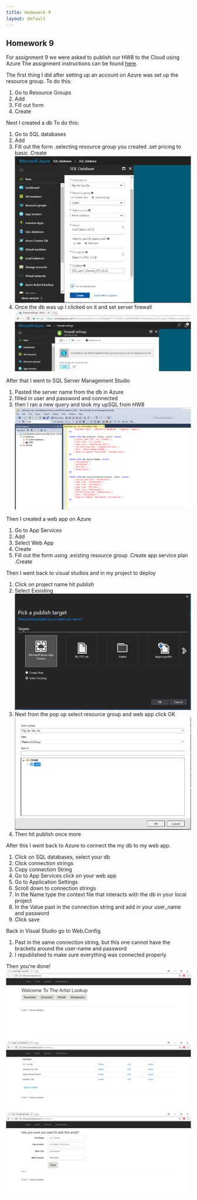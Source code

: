 ```yaml
---
title: Homework 9
layout: default
---
```

## Homework 9
For assignment 9 we were asked to publish our HW8 to the Cloud using Azure
The assignment instructions can be found [here](http://www.wou.edu/~morses/classes/cs46x/assignments/HW9.html).

The first thing I did after setting up an account on Azure was set up the resource group.
To do this:
1. Go to Resource Groups
2. Add
3. Fill out form
4. Create

Next I created a db
To do this:
1. Go to SQL databases
2. Add
3. Fill out the form
 .selecting resource group you created
 .set pricing to basic
 .Create
![](img/testing1.PNG?raw=true)
4. Once the db was up I clicked on it and set server firewall
![](img/testing2.PNG?raw=true)

After that I went to SQL Server Management Studio
1. Pasted the server name from the db in Azure
2. filled in user and password and connected
3. then I ran a new query and took my upSQL from HW8
![](img/testing3.PNG?raw=true)

Then I created a web app on Azure
1. Go to App Services
2. Add
3. Select Web App
4. Create
5. Fill out the form using
  .existing resource group
    .Create app service plan
    .Create

Then I went back to visual studios and in my project to deploy
1. Click on project name hit publish
2. Select Exsisting
![](img/testing6.PNG?raw=true)
3. Next from the pop up select resource group and web app click OK
![](img/testing7.PNG?raw=true)
4. Then hit publish once more

After this I went back to Azure to connect the my db to my web app.
1. Click on SQL databases, select your db
2. Click connection strings
3. Copy connection String
4. Go to App Services click on your web app
5. Go to Application Settings
6. Scroll down to connection strings
7. In the Name type the context file that interacts with the db in your local project
8. In the Value past in the connection string and add in your user_name and password
9. Click save

Back in Visual Studio go to Web.Config
1. Past in the same connection string, but this one cannot have the brackets around the user-name and password
2. I republished to make sure everything was connected properly

Then you're done!
![](img/testing8.PNG?raw=true)
![](img/testing9.PNG?raw=true)
![](img/testing10.PNG?raw=true)
